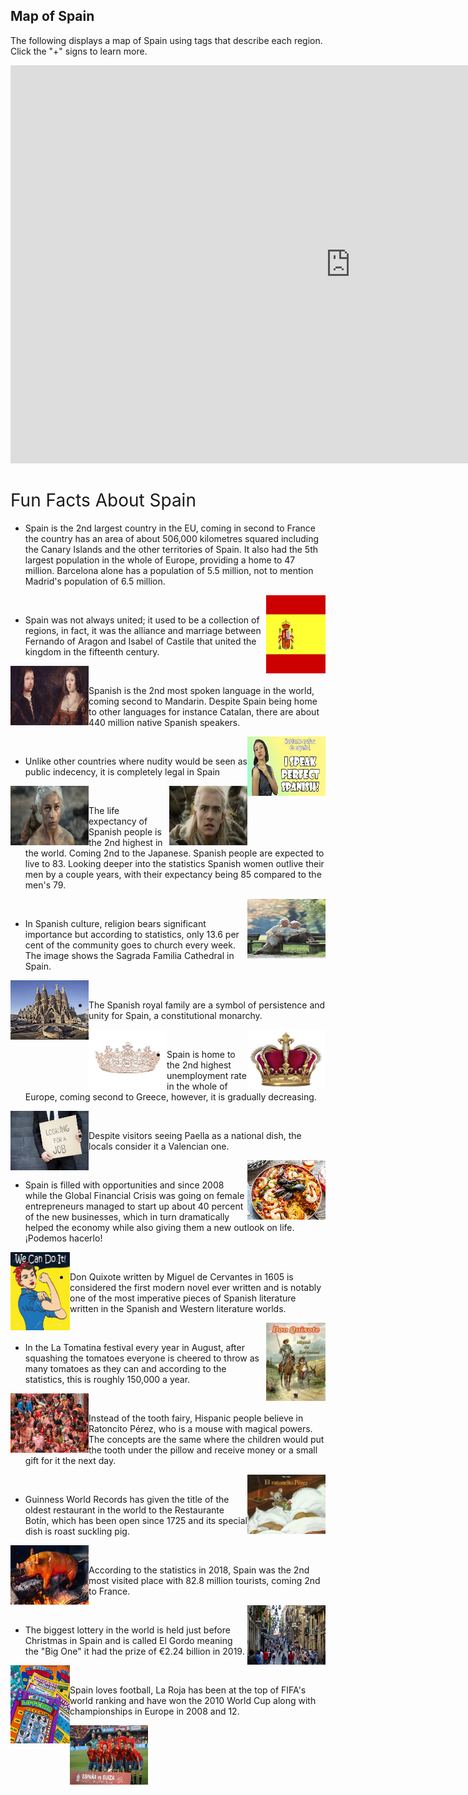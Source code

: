 <div class="container">
  <h2>Map of Spain</h2>
  <p>The following displays a map of Spain using tags that describe each region. Click the "+" signs to learn more.</p>
 </div>
 
 
 <iframe src="https://amayazemmanuel.h5p.com/content/1291194067892799907/embed" width="1088" height="637" frameborder="0" allowfullscreen="allowfullscreen" allow="geolocation *; microphone *; camera *; midi *; encrypted-media *"></iframe><script src="https://amayazemmanuel.h5p.com/js/h5p-resizer.js" charset="UTF-8"></script>

<h1><span style="font-weight: 400;">Fun Facts About Spain</span></h1>

<ul>
<li style="font-weight: 400;" aria-level="1"><span style="font-weight: 400;">Spain is the 2nd largest country in the EU, coming in second to France the country has an area of about 506,000 kilometres squared including the Canary Islands and the other territories of Spain. It also had the 5th largest population in the whole of Europe, providing a home to 47 million. Barcelona alone has a population of 5.5 million, not to mention Madrid's population of 6.5 million.
</ul> 
<img src="flag .jpg" alt="flag" style="float:right;width:95px;height:125px;">
<p>&nbsp;</p>
<ul>
<li style="font-weight: 400;" aria-level="1"><span style="font-weight: 400;">Spain was not always united; it used to be a collection of regions, in fact, it was the alliance and marriage between Fernando of Aragon and Isabel of Castile that united the kingdom in the fifteenth century.</span></li>
</ul>
<img src="king fernando and queen isabel.jpeg" alt="king fernando and queen isabel" style="float:left;width:125px;height:95px;">
<p>&nbsp;</p>
<ul>
<li style="font-weight: 400;" aria-level="1"><span style="font-weight: 400;">Spanish is the 2nd most spoken language in the world, coming second to Mandarin. Despite Spain being home to other languages for instance Catalan, there are about 440 million native Spanish speakers.</span></li>
</ul>
<img src="native.jpeg" alt="native" style="float:right;width:125px;height:95px;">
<p>&nbsp;</p>
<ul>
<li style="font-weight: 400;" aria-level="1"><span style="font-weight: 400;">Unlike other countries where nudity would be seen as public indecency, it is completely legal in Spain</span></li>
</ul>
<img src="nudity .jpeg" alt="nudity" style="float:left;width:125px;height:95px;">
<img src="shocked .jpeg" alt="nudity" style="float:right;width:125px;height:95px;">
<p>&nbsp;</p>
<ul>
<li style="font-weight: 400;" aria-level="1"><span style="font-weight: 400;">The life expectancy of Spanish people is the 2nd highest in the world. Coming 2nd to the Japanese. Spanish people are expected to live to 83. Looking deeper into the statistics Spanish women outlive their men by a couple years, with their expectancy being 85 compared to the men's 79.</span></li>
</ul>
<img src="couple.jpeg" alt="couple" style="float:right;width:125px;height:95px;">
<p>&nbsp;</p>
<ul>
<li style="font-weight: 400;" aria-level="1"><span style="font-weight: 400;">In Spanish culture, religion bears significant importance but according to statistics, only 13.6 per cent of the community goes to church every week. The image shows the Sagrada Familia Cathedral in Spain.</span></li>
</ul>
<img src="church .jpeg" alt="church" style="float:left;width:125px;height:95px;">
<p>&nbsp;</p>
<ul>
<li style="font-weight: 400;" aria-level="1"><span style="font-weight: 400;">The Spanish royal family are a symbol of persistence and unity for Spain, a constitutional monarchy.</span></li>
</ul>
<img src="tiara .jpeg" alt="tiara" style="float:left;width:125px;height:95px;">
<img src="crown male.jpeg" alt="crown male" style="float:right;width:125px;height:95px;">  
<p>&nbsp;</p>
<ul>
<li style="font-weight: 400;" aria-level="1"><span style="font-weight: 400;">Spain is home to the 2nd highest unemployment rate in the whole of Europe, coming second to Greece, however, it is gradually decreasing.</span></li>
</ul>
<img src="unemployment .jpeg" alt="unemployment" style="float:left;width:125px;height:95px;">
<p>&nbsp;</p>
<ul>
<li style="font-weight: 400;" aria-level="1"><span style="font-weight: 400;">Despite visitors seeing Paella as a national dish, the locals consider it a Valencian one.</span></li>
</ul>
<img src="paella.jpeg" alt="paella" style="float:right;width:125px;height:95px;">
<p>&nbsp;</p>
<ul>
<li style="font-weight: 400;" aria-level="1"><span style="font-weight: 400;">Spain is filled with opportunities and since 2008 while the Global Financial Crisis was going on female entrepreneurs managed to start up about 40 percent of the new businesses, which in turn dramatically helped the economy while also giving them a new outlook on life.¡Podemos hacerlo!</span></li>
</ul>
<img src="podemos hacerlo.jpeg" alt="podemos hacerlo" style="float:left;width:95px;height:125px;">
<p>&nbsp;</p>
<ul>
<li style="font-weight: 400;" aria-level="1"><span style="font-weight: 400;">Don Quixote written by Miguel de Cervantes in 1605 is considered the first modern novel ever written and is notably one of the most imperative pieces of Spanish literature written in the Spanish and Western literature worlds.</span></li>
</ul>
<img src="don quixote.jpeg" alt="don quixote" style="float:right;width:95px;height:125px;">
<p>&nbsp;</p>
<ul> 
<li style="font-weight: 400;" aria-level="1"><span style="font-weight: 400;">In the La Tomatina festival every year in August, after squashing the tomatoes everyone is cheered to throw as many tomatoes as they can and according to the statistics, this is roughly 150,000 a year.</span></li>
</ul>
<img src="tomatina.jpeg" alt="tomatina" style="float:left;width:125px;height:95px;">
<p>&nbsp;</p>
<ul>
<li style="font-weight: 400;" aria-level="1"><span style="font-weight: 400;">Instead of the tooth fairy, Hispanic people believe in Ratoncito Pérez, who is a mouse with magical powers. The concepts are the same where the children would put the tooth under the pillow and receive money or a small gift for it the next day.</span></li>
</ul>
<img src="ratoncito.jpeg" alt="ratoncito" style="float:right;width:125px;height:95px;">
<p>&nbsp;</p>
<ul>
<li style="font-weight: 400;" aria-level="1"><span style="font-weight: 400;">Guinness World Records has given the title of the oldest restaurant in the world to the Restaurante Botín, which has been open since 1725 and its special dish is roast suckling pig.</span></li>
</ul>
<img src="pork.jpeg" alt="pork" style="float:left;width:125px;height:95px;">
<p>&nbsp;</p>
<ul>
<li style="font-weight: 400;" aria-level="1"><span style="font-weight: 400;">According to the statistics in 2018, Spain was the 2nd most visited place with 82.8 million tourists, coming 2nd to France.</span></li>
</ul>
<img src="busy madrid.jpeg" alt="busy madrid" style="float:right;width:125px;height:95px;">
<p>&nbsp;</p>
<ul>
<li style="font-weight: 400;" aria-level="1"><span style="font-weight: 400;">The biggest lottery in the world is held just before Christmas in Spain and is called El Gordo meaning the "Big One" it had the prize of €2.24 billion in 2019.</span></li>
</ul>
<img src="lotto.jpeg" alt="lotto" style="float:left;width:95px;height:125px;">
<p>&nbsp;</p>
<ul>
<li style="font-weight: 400;" aria-level="1"><span style="font-weight: 400;">Spain loves football, La Roja has been at the top of FIFA's world ranking and have won the 2010 World Cup along with championships in Europe in 2008 and 12.</span></li>
</ul>	
<img src="football.jpeg" alt="football" style="float:left;width:125px;height:95px;">

